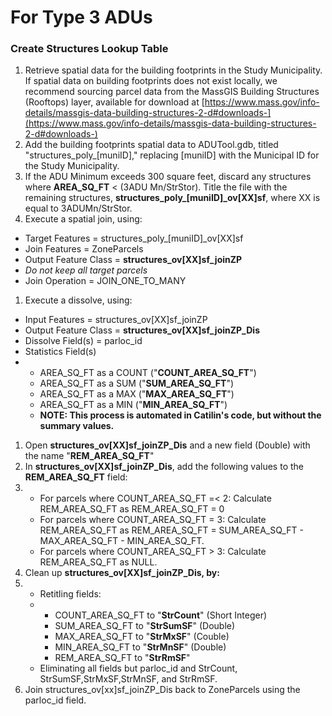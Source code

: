 # For Type 3 ADUs

### Create Structures Lookup Table

1. Retrieve spatial data for the building footprints in the Study Municipality. If spatial data on building footprints does not exist locally, we recommend sourcing parcel data from the MassGIS Building Structures (Rooftops) layer, available for download at [https://www.mass.gov/info-details/massgis-data-building-structures-2-d#downloads-](https://www.mass.gov/info-details/massgis-data-building-structures-2-d#downloads-)
2. Add the building footprints spatial data to ADUTool.gdb, titled "structures\_poly\_\[muniID]," replacing \[muniID] with the Municipal ID for the Study Municipality.
3. If the ADU Minimum exceeds 300 square feet, discard any structures where **AREA\_SQ\_FT** < (3ADU Mn/StrStor). Title the file with the remaining structures, **structures\_poly\_\[muniID]\_ov\[XX]sf**, where XX is equal to 3ADUMn/StrStor.
4. Execute a spatial join, using:

* Target Features = structures\_poly\_\[muniID]\_ov\[XX]sf
* Join Features = ZoneParcels
* Output Feature Class = **structures\_ov\[XX]sf\_joinZP**
* _Do not keep all target parcels_
* Join Operation = JOIN\_ONE\_TO\_MANY

1. Execute a dissolve, using:

* Input Features = structures\_ov\[XX]sf\_joinZP
* Output Feature Class = **structures\_ov\[XX]sf\_joinZP\_Dis**
* Dissolve Field(s) = parloc\_id
* Statistics Field(s)
*
  * AREA\_SQ\_FT as a COUNT ("**COUNT\_AREA\_SQ\_FT**")
  * AREA\_SQ\_FT as a SUM ("**SUM\_AREA\_SQ\_FT**")
  * AREA\_SQ\_FT as a MAX ("**MAX\_AREA\_SQ\_FT**")
  * AREA\_SQ\_FT as a MIN ("**MIN\_AREA\_SQ\_FT**")
  * **NOTE: This process is automated in Catilin's code, but without the summary values.**

1. Open **structures\_ov\[XX]sf\_joinZP\_Dis** and a new field (Double) with the name "**REM\_AREA\_SQ\_FT**"
2. In **structures\_ov\[XX]sf\_joinZP\_Dis**, add the following values to the **REM\_AREA\_SQ\_FT** field:
3.
   * For parcels where COUNT\_AREA\_SQ\_FT =< 2: Calculate REM\_AREA\_SQ\_FT as REM\_AREA\_SQ\_FT = 0
   * For parcels where COUNT\_AREA\_SQ\_FT = 3: Calculate REM\_AREA\_SQ\_FT as REM\_AREA\_SQ\_FT = SUM\_AREA\_SQ\_FT - MAX\_AREA\_SQ\_FT - MIN\_AREA\_SQ\_FT.
   * For parcels where COUNT\_AREA\_SQ\_FT > 3: Calculate REM\_AREA\_SQ\_FT as NULL.
4. Clean up **structures\_ov\[XX]sf\_joinZP\_Dis, by:**
5.
   * Retitling fields:
   *
     * COUNT\_AREA\_SQ\_FT to "**StrCount**" (Short Integer)
     * SUM\_AREA\_SQ\_FT to "**StrSumSF**" (Double)
     * MAX\_AREA\_SQ\_FT to "**StrMxSF**" (Couble)
     * MIN\_AREA\_SQ\_FT to "**StrMnSF**" (Double)
     * REM\_AREA\_SQ\_FT to "**StrRmSF**"
   * Eliminating all fields but parloc\_id and StrCount, StrSumSF,StrMxSF,StrMnSF, and StrRmSF.
6. Join structures\_ov\[xx]sf\_joinZP\_Dis back to ZoneParcels using the parloc\_id field.
